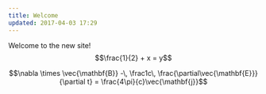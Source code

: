 ```yaml
---
title: Welcome
updated: 2017-04-03 17:29
---
```


Welcome to the new site! $$\frac{1}{2} + x = y$$

$$\nabla \times \vec{\mathbf{B}} -\, \frac1c\, \frac{\partial\vec{\mathbf{E}}}{\partial t}  = \frac{4\pi}{c}\vec{\mathbf{j}}$$
